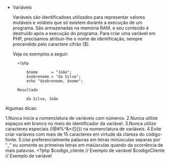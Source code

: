 * Variáveis
    
    Variáveis são identificadoes utilizados para representar valores mutáveis e voláteis 
    que só existem durante a execução de um programa. 
    São armazenadas na memória RAM, e seu conteúdo é destruído após a execução do programa.
    Para criar uma variável em PHP, precisamos atribuir-lhe o nome de identificação, 
    sempre precendido pelo caractere cifrão ($). 
    
    Veja os exemplos a seguir:
    
        <?php
            
            $nome      = "João"; 
            $sobrenome = "da Silva";
            echo "$sobrenome, $nome";
            
        Resultado 

            da Silva, João    
        

Algumas dicas: 
    
1.Nunca inicie a nomenclatura de variáveis com números.
2.Nunca utilize espaços em branco no meio do identificador da variável.
3.Nunca utilize caracteres especiais (!@#%^&*/[]{}) na nomenclatura de variáveis.
4.Evite criar variáveis com mais de 15 caracteres em virtude da clareza do código-fonte.
5.Use preferencialmente palavras em letras minúsculas separas por "_" 
ou somente as primeiras letras em maiúsculas quando da ocorrência de mais palavras.
    <?php
        $codigo_cliente // Exemplo de variável
        $codigoCliente  // Exemplo de variável 